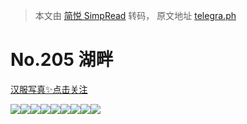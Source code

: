 > 本文由 [简悦 SimpRead](http://ksria.com/simpread/) 转码， 原文地址 [telegra.ph](https://telegra.ph/205-07-14)

No.205 湖畔
=========

[汉服写真✨点击关注](https://t.me/hanfuxiezhen)

![](https://telegra.ph/file/e0f9f81b3dfb0f60e3433.jpg)![](https://telegra.ph/file/d11bb423c181771147793.jpg)![](https://telegra.ph/file/846fd1f9bde80c72fe1fb.jpg)![](https://telegra.ph/file/7a0e084d83f2424b069d5.jpg)![](https://telegra.ph/file/bb9539cb7b5583a586ce6.jpg)![](https://telegra.ph/file/fb50e27aa16cd1ccbd330.jpg)![](https://telegra.ph/file/bbdfc8b408a8f3481d28e.jpg)![](https://telegra.ph/file/d570fbdb5c0843a2adbc8.jpg)![](https://telegra.ph/file/bea0c58bd77df498028e2.jpg)